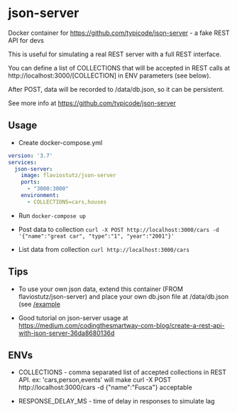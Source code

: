 # json-server
Docker container for https://github.com/typicode/json-server - a fake REST API for devs

This is useful for simulating a real REST server with a full REST interface.

You can define a list of COLLECTIONS that will be accepted in REST calls at http://localhost:3000/[COLLECTION] in ENV parameters (see below).

After POST, data will be recorded to /data/db.json, so it can be persistent.

See more info at https://github.com/typicode/json-server

## Usage

* Create docker-compose.yml

```yml
version: '3.7'
services:
  json-server:
    image: flaviostutz/json-server
    ports:
      - "3000:3000"
    environment:
      - COLLECTIONS=cars,houses
```

* Run ```docker-compose up```

* Post data to collection
```curl -X POST http://localhost:3000/cars -d '{"name":"great car", "type":"1", "year":"2001"}'```

* List data from collection
```curl http://localhost:3000/cars```

## Tips

* To use your own json data, extend this container (FROM flaviostutz/json-server) and place your own db.json file at /data/db.json (see [/example](/example)

* Good tutorial on json-server usage at https://medium.com/codingthesmartway-com-blog/create-a-rest-api-with-json-server-36da8680136d

## ENVs

* COLLECTIONS - comma separated list of accepted collections in REST API. ex: 'cars,person,events' will make curl -X POST http://localhost:3000/cars -d {"name":"Fusca"} acceptable

* RESPONSE_DELAY_MS - time of delay in responses to simulate lag

